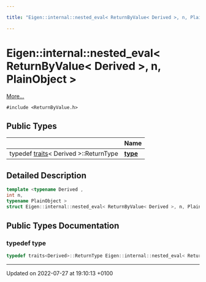 ```yaml
---

title: "Eigen::internal::nested_eval< ReturnByValue< Derived >, n, PlainObject >"

---
```


# Eigen::internal::nested_eval< ReturnByValue< Derived >, n, PlainObject >



 [More...](#detailed-description)


`#include <ReturnByValue.h>`

## Public Types

|                | Name           |
| -------------- | -------------- |
| typedef <a href="http://example.org/classes/structeigen_1_1internal_1_1traits/">traits</a>< Derived >::ReturnType | **[type](http://example.org/classes/structeigen_1_1internal_1_1nested__eval_3_01returnbyvalue_3_01derived_01_4_00_01n_00_01plainobject_01_4/#typedef-type)**  |

## Detailed Description

```cpp
template <typename Derived ,
int n,
typename PlainObject >
struct Eigen::internal::nested_eval< ReturnByValue< Derived >, n, PlainObject >;
```

## Public Types Documentation

### typedef type

```cpp
typedef traits<Derived>::ReturnType Eigen::internal::nested_eval< ReturnByValue< Derived >, n, PlainObject >::type;
```


-------------------------------

Updated on 2022-07-27 at 19:10:13 +0100